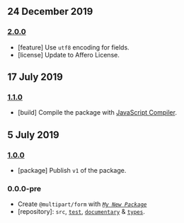 ## 24 December 2019

### [2.0.0](https://github.com/idiocc/form/compare/v1.1.0...v2.0.0)

- [feature] Use `utf8` encoding for fields.
- [license] Update to Affero License.

## 17 July 2019

### [1.1.0](https://github.com/idiocc/form/compare/v1.0.0...v1.1.0)

- [build] Compile the package with [JavaScript Compiler](https://compiler.page).

## 5 July 2019

### [1.0.0](https://github.com/idiocc/form/compare/v0.0.0-pre...v1.0.0)

- [package] Publish `v1` of the package.

### 0.0.0-pre

- Create `@multipart/form` with _[`My New Package`](https://mnpjs.org)_
- [repository]: `src`, [`test`](https://contexttesting.com), [`documentary`](https://readme.page) & [`types`](https://typedef.page).